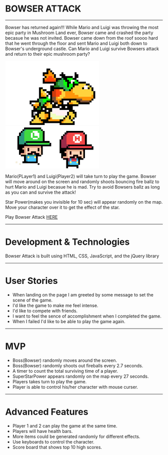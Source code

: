 # **BOWSER ATTACK**
---
Bowser has returned again!!! While Mario and Luigi was throwing the most epic party in Mushroom Land ever, Bowser came and crashed the party becasue he was not invited. Bowser came down from the roof soooo hard that he went through the floor and sent Mario and Luigi both down to Bowser's underground castle. Can Mario and Luigi survive Bowsers attack and return to their epic mushroom party?

![](./pictures/titlepagebowsersmall.png) ![](./pictures/titlepagesmall.gif)

Mario(PLayer1) and Luigi(Player2) will take turn to play the game. Bowser will move around on the screen and randomly shoots bouncing fire ballz to hurt Mario and Luigi becasue he is mad. Try to avoid Bowsers ballz as long as you can and survive the attack!

Star Power(makes you invisible for 10 sec) will appear randomly on the map. Move your character over it to get the effect of the star.

Play Bowser Attack [HERE](https://kw23085.github.io/Bowser-Attack/)

---
# Development & Technologies

Bowser Attack is built using HTML, CSS, JavaScript, and the jQuery library

---
# User Stories
- When landing on the page I am greeted by some message to set the scene of the game.
- I'd like the game to make me feel intense.
- I'd like to compete with friends.
- I want to feel the sence of accomplishment when I completed the game.
- When I failed I'd like to be able to play the game again.

---
# MVP
- Boss(Bowser) randomly moves around the screen.
- Boss(Bowser) randomly shoots out fireballs every 2.7 seconds.
- A timer to count the total surviving time of a player.
- SuperStarPower appears randomly on the map every 27 seconds.
- Players takes turn to play the game.
- Player is able to control his/her character with mouse curser.

---
# Advanced Features
- Player 1 and 2 can play the game at the same time.
- Players will have health bars.
- More items could be generated randomly for different effects.
- Use keyboards to control the character.
- Score board that shows top 10 high scores.
